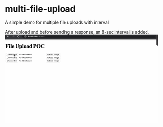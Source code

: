 # multi-file-upload
A simple demo for multiple file uploads with interval

After upload and before sending a response, an 8-sec interval is added. 
<img src='multifile.gif'/>
